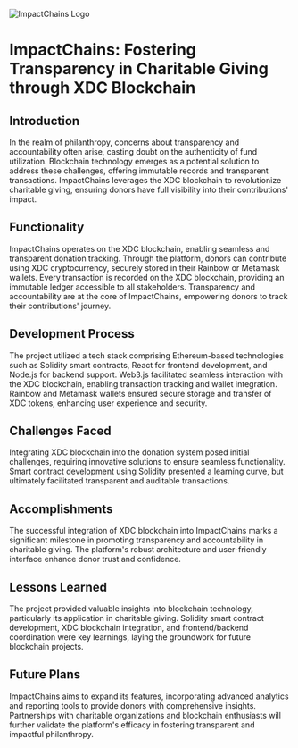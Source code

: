 ![ImpactChains Logo](path/to/impactchains_logo.png)

# ImpactChains: Fostering Transparency in Charitable Giving through XDC Blockchain

## Introduction
In the realm of philanthropy, concerns about transparency and accountability often arise, casting doubt on the authenticity of fund utilization. Blockchain technology emerges as a potential solution to address these challenges, offering immutable records and transparent transactions. ImpactChains leverages the XDC blockchain to revolutionize charitable giving, ensuring donors have full visibility into their contributions' impact.

## Functionality
ImpactChains operates on the XDC blockchain, enabling seamless and transparent donation tracking. Through the platform, donors can contribute using XDC cryptocurrency, securely stored in their Rainbow or Metamask wallets. Every transaction is recorded on the XDC blockchain, providing an immutable ledger accessible to all stakeholders. Transparency and accountability are at the core of ImpactChains, empowering donors to track their contributions' journey.

## Development Process
The project utilized a tech stack comprising Ethereum-based technologies such as Solidity smart contracts, React for frontend development, and Node.js for backend support. Web3.js facilitated seamless interaction with the XDC blockchain, enabling transaction tracking and wallet integration. Rainbow and Metamask wallets ensured secure storage and transfer of XDC tokens, enhancing user experience and security.

## Challenges Faced
Integrating XDC blockchain into the donation system posed initial challenges, requiring innovative solutions to ensure seamless functionality. Smart contract development using Solidity presented a learning curve, but ultimately facilitated transparent and auditable transactions.

## Accomplishments
The successful integration of XDC blockchain into ImpactChains marks a significant milestone in promoting transparency and accountability in charitable giving. The platform's robust architecture and user-friendly interface enhance donor trust and confidence.

## Lessons Learned
The project provided valuable insights into blockchain technology, particularly its application in charitable giving. Solidity smart contract development, XDC blockchain integration, and frontend/backend coordination were key learnings, laying the groundwork for future blockchain projects.

## Future Plans
ImpactChains aims to expand its features, incorporating advanced analytics and reporting tools to provide donors with comprehensive insights. Partnerships with charitable organizations and blockchain enthusiasts will further validate the platform's efficacy in fostering transparent and impactful philanthropy.
